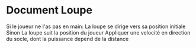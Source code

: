 # Document Loupe

Si le joueur ne l'as pas en main:
	La loupe se dirige vers sa position initiale
Sinon
	La loupe suit la position du joueur
	Appliquer une velocité en direction du socle, dont la puissance depend de la distance
